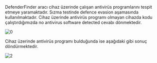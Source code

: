 DefenderFinder aracı cihaz üzerinde çalışan antivirüs programlarını tespit etmeye yaramaktadır. Sızma testinde defence evasion aşamasında kullanılmaktadır.
Cihaz üzerinde antivirüs programı olmayan cihazda kodu çalıştırdığımızda no antivirus software detected cevabı dönmektedir.

![0](https://github.com/meisterlos/DefenderFinder/assets/81145753/2713365e-481b-49df-8ca3-b2919f240c94)

Cihaz üzerinde antivirüs programı bulduğunda ise aşağıdaki gibi sonuç döndürmektedir.

![2](https://github.com/meisterlos/DefenderFinder/assets/81145753/3437e9a8-eea0-471d-8547-b198efcda0f0)

